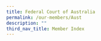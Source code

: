 ```yaml
---
title: Federal Court of Australia
permalink: /our-members/Aust
description: ""
third_nav_title: Member Index
---
```



